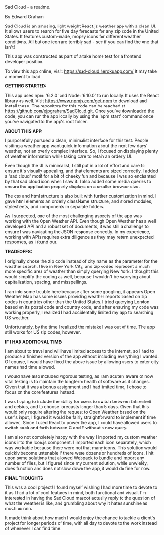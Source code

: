 Sad Cloud - a readme.

By Edward Graham

  Sad Cloud is an amusing, light weight React.js weather app with a clean UI. It allows users to search for five day forecasts for any zip code in the United States. It features custom-made, mopey icons for different weather conditions. All but one icon are terribly sad - see if you can find the one that isn't!

  This app was constructed as part of a take home test for a frontend developer position.

  To view this app online, visit: https://sad-cloud.herokuapp.com/ It may take a moment to load.

**GETTING STARTED:**

  This app uses npm: '6.2.0' and Node: '6.10.0' to run locally. It uses the React library as well. Visit https://www.npmjs.com/get-npm to download and install these. The repository for this code can be reached at https://github.com/ejpgraham/SadCloud.git. Once you've downloaded the code, you can run the app locally by using the 'npm start' command once you've navigated to the app's root folder.


**ABOUT THIS APP:**

  I purposefully pursued a clean, minimalist interface for this test. People visiting a weather app want quick information about the next few days' weather, not an overly complex interface. So, I focused on displaying plenty of weather information while taking care to retain an orderly UI.

  Even though the UI is minimalist, I still put in a lot of effort and care to ensure it's visually appealing, and that elements are sized correctly. I added a 'sad cloud' motif for a bit of cheeky fun and because I was so enchanted by that sad cloud icon when I saw it. I also added some media queries to ensure the application properly displays on a smaller browser size.

  The css and html structure is also built with further customization in mind. I gave html elements an orderly className structure, and stored modules, stylesheets, and components in separate folders.

  As I suspected, one of the most challenging aspects of the app was working with the Open Weather API. Even though Open Weather has a well developed API and a robust set of documents, it was still a challenge to ensure I was navigating the JSON response correctly. In my experience, working with APIs requires extra diligence as they may return unexpected responses, as I found out.

**TRADEOFFS:**

  I originally chose the zip code instead of city name as the parameter for the weather search. I live in New York City, and zip codes represent a much more specific area of weather than simply querying New York. I thought this would simplify the coding as well, because I wouldn't be worrying about capitalization, spacing, and misspellings.

  I ran into some trouble here because after some googling, it appears Open Weather Map has some issues providing weather reports based on zip codes in countries other than the United States. I tried querying London based on its postal code and country code, and after ensuring my code was working properly, I realized I had accidentally limited my app to searching US weather.

  Unfortunately, by the time I realized the mistake I was out of time. The app still works for US zip codes, however.

**IF I HAD ADDITIONAL TIME:**

  I am about to travel and will have limited access to the internet, so I had to produce a finished version of the app without including everything I wanted. Of course, I would have fixed the above issue by allowing users to enter city names had time allowed.

  I would have also included vigorous testing, as I am acutely aware of how vital testing is to maintain the longterm health of software as it changes. Given that it was a bonus assignment and I had limited time, I chose to focus on the core features instead.

  I was hoping to include the ability for users to switch between fahrenheit and celsius, and to choose forecasts longer than 5 days. Given that this would only require altering the request to Open Weather based on the user's input, I figured it would be fairly straightforward to implement if time allowed. Since I used React to power the app, I could have allowed users to switch back and forth between C and F without a new query.

  I am also not completely happy with the way I imported my custom weather icons into the Icon.js component. I imported each icon separately, which was workable because there were not that many icons. This solution would quickly become untenable if there were dozens or hundreds of icons. I hit upon some solutions that allowed Webpack to bundle and import any number of files, but I figured since my current solution, while unwieldy, does function and does not slow down the app, it would do fine for now.

**FINAL THOUGHTS**

  This was a cool project! I found myself wishing I had more time to devote to it as I had a lot of cool features in mind, both functional and visual. I'm interested in having the Sad Cloud mascot actually reply to the question of what the weather is like, and grumbling about why it hates sunshine as much as rain.

  It made think about how much I would enjoy the chance to tackle a client's project for longer periods of time, with all day to devote to the work instead of whenever I can find time.
